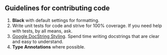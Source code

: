 ## Guidelines for contributing code

1.  **Black** with default settings for formatting.
2.  Write unit tests for code and strive for 100% coverage.  If you need help with tests, by all means, ask.
3.  [Google DocString Styling](https://sphinxcontrib-napoleon.readthedocs.io/en/latest/example_google.html). Spend time writing docstrings that are clear and easy to understand. 
4.  **Type Annotations** where possible.
